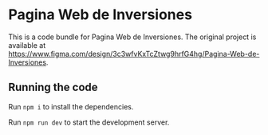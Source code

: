 
  # Pagina Web de Inversiones

  This is a code bundle for Pagina Web de Inversiones. The original project is available at https://www.figma.com/design/3c3wfvKxTcZtwg9hrfG4hg/Pagina-Web-de-Inversiones.

  ## Running the code

  Run `npm i` to install the dependencies.

  Run `npm run dev` to start the development server.
  